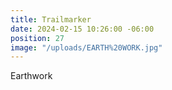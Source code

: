 ```yaml
---
title: Trailmarker
date: 2024-02-15 10:26:00 -06:00
position: 27
image: "/uploads/EARTH%20WORK.jpg"
---
```


Earthwork